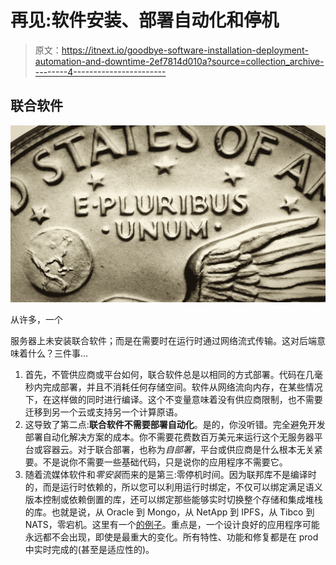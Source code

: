 # 再见:软件安装、部署自动化和停机

> 原文：<https://itnext.io/goodbye-software-installation-deployment-automation-and-downtime-2ef7814d010a?source=collection_archive---------4----------------------->

## 联合软件

![](img/c3f7cb75d1396f750dba5bcd5e5111b2.png)

从许多，一个

服务器上未安装联合软件；而是在需要时在运行时通过网络流式传输。这对后端意味着什么？三件事…

1.  首先，不管供应商或平台如何，联合软件总是以相同的方式部署。代码在几毫秒内完成部署，并且不消耗任何存储空间。软件从网络流向内存，在某些情况下，在这样做的同时进行编译。这个不变量意味着没有供应商限制，也不需要迁移到另一个云或支持另一个计算原语。
2.  这导致了第二点:**联合软件不需要部署自动化**。是的，你没听错。完全避免开发部署自动化解决方案的成本。你不需要花费数百万美元来运行这个无服务器平台或容器云。对于联合部署，也称为*自部署*，平台或供应商是什么根本无关紧要。不是说你不需要一些基础代码，只是说你的应用程序不需要它。
3.  随着流媒体软件和*零安装*而来的是第三:零停机时间。因为联邦库不是编译时的，而是运行时依赖的，所以您可以利用运行时绑定，不仅可以绑定满足语义版本控制或依赖倒置的库，还可以绑定那些能够实时切换整个存储和集成堆栈的库。也就是说，从 Oracle 到 Mongo，从 NetApp 到 IPFS，从 Tibco 到 NATS，零宕机。这里有一个[的例子](https://youtu.be/9h7NkINr7Wo)。重点是，一个设计良好的应用程序可能永远都不会出现，即使是最重大的变化。所有特性、功能和修复都是在 prod 中实时完成的(甚至是适应性的)。